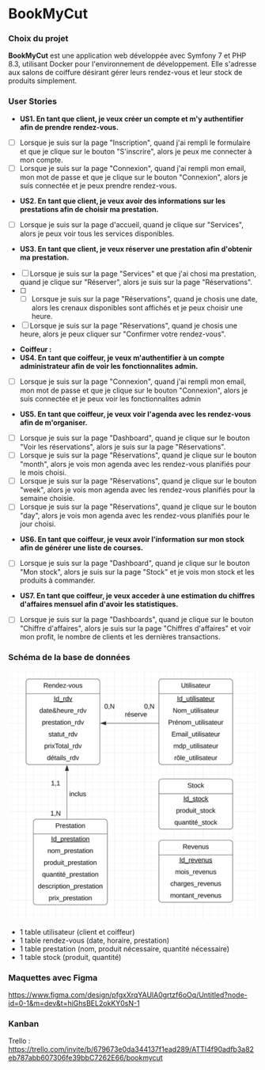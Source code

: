 # BookMyCut

### Choix du projet
**BookMyCut** est une application web développée avec Symfony 7 et PHP 8.3, utilisant Docker pour l'environnement de développement. Elle s'adresse aux salons de coiffure désirant gérer leurs rendez-vous et leur stock de produits simplement. 

### User Stories  
- **US1. En tant que client, je veux créer un compte et m'y authentifier afin de prendre rendez-vous.**
- [ ] Lorsque je suis sur la page "Inscription", quand j'ai rempli le formulaire et que je clique sur le bouton "S'inscrire", alors je peux me connecter à mon compte. 
- [ ] Lorsque je suis sur la page "Connexion", quand j'ai rempli mon email, mon mot de passe et que je clique sur le bouton "Connexion", alors je suis connectée et je peux prendre rendez-vous.
- **US2. En tant que client, je veux avoir des informations sur les prestations afin de choisir ma prestation.**
- [ ] Lorsque je suis sur la page d'accueil, quand je clique sur "Services", alors je peux voir tous les services disponibles. 
- **US3. En tant que client, je veux réserver une prestation afin d'obtenir ma prestation.**
- [ ] Lorsque je suis sur la page "Services" et que j'ai chosi ma prestation, quand je clique sur "Réserver", alors je suis sur la page "Réservations".
- [ ] - [ ] Lorsque je suis sur la page "Réservations", quand je chosis une date, alors les crenaux disponibles sont affichés et je peux choisir une heure. 
- [ ] Lorsque je suis sur la page "Réservations", quand je chosis une heure, alors je peux cliquer sur "Confirmer votre rendez-vous". 
- **Coiffeur :**
- **US4. En tant que coiffeur, je veux m'authentifier à un compte administrateur afin de voir les fonctionnalites admin.**
- [ ] Lorsque je suis sur la page "Connexion", quand j'ai rempli mon email, mon mot de passe et que je clique sur le bouton "Connexion", alors je suis connectée et je peux voir les fonctionnalites admin
- **US5. En tant que coiffeur, je veux voir l'agenda avec les rendez-vous afin de m'organiser.**
- [ ] Lorsque je suis sur la page "Dashboard", quand je clique sur le bouton "Voir les réservations", alors je suis sur la page "Réservations".
- [ ] Lorsque je suis sur la page "Réservations", quand je clique sur le bouton "month", alors je vois mon agenda avec les rendez-vous planifiés pour le mois choisi.
- [ ] Lorsque je suis sur la page "Réservations", quand je clique sur le bouton "week", alors je vois mon agenda avec les rendez-vous planifiés pour la semaine choisie.
- [ ] Lorsque je suis sur la page "Réservations", quand je clique sur le bouton "day", alors je vois mon agenda avec les rendez-vous planifiés pour le jour choisi.
- **US6. En tant que coiffeur, je veux avoir l'information sur mon stock afin de générer une liste de courses.**
- [ ] Lorsque je suis sur la page "Dashboard", quand je clique sur le bouton "Mon stock", alors je suis sur la page "Stock" et je vois mon stock et les produits à commander.
- **US7. En tant que coiffeur, je veux acceder à une estimation du chiffres d'affaires mensuel afin d'avoir les statistiques.**
- [ ] Lorsque je suis sur la page "Dashboards", quand je clique sur le bouton "Chiffre d'affaires", alors je suis sur la page "Chiffres d'affaires" et voir mon profit, le nombre de clients et les dernières transactions.

### Schéma de la base de données
![Schéma](schema_bdd.png)
- 1 table utilisateur (client et coiffeur)
- 1 table rendez-vous (date, horaire, prestation)
- 1 table prestation (nom, produit nécessaire, quantité nécessaire)
- 1 table stock (produit, quantité)

### Maquettes avec Figma
https://www.figma.com/design/pfgxXrqYAUlA0grtzf6oOq/Untitled?node-id=0-1&m=dev&t=hiGhsBEL2okKY0sN-1

### Kanban
Trello : https://trello.com/invite/b/679673e0da344137f1ead289/ATTI4f90adfb3a82eb787abb607306fe39bbC7262E66/bookmycut 
